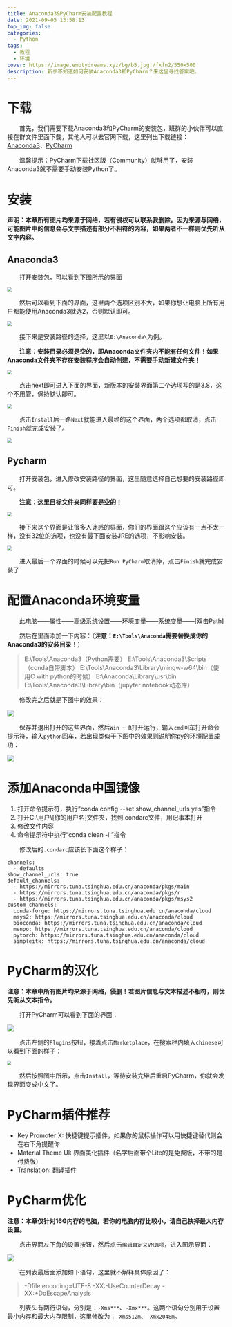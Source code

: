 ```yaml
---
title: Anaconda3&PyCharm安装配置教程
date: 2021-09-05 13:58:13
top_img: false
categories:
  - Python
tags:
  - 教程
  - 环境
cover: https://image.emptydreams.xyz/bg/b5.jpg!/fxfn2/550x500
description: 新手不知道如何安装Anaconda3和PyCharm？来这里寻找答案吧。
---
```


# 下载

&emsp;&emsp;首先，我们需要下载Anaconda3和PyCharm的安装包，班群的小伙伴可以直接在群文件里面下载，其他人可以去官网下载，这里列出下载链接：[Anaconda3](https://www.anaconda.com/products/individual)、[PyCharm](https://www.jetbrains.com/zh-cn/pycharm/download/#section=windows)

&emsp;&emsp;温馨提示：PyCharm下载社区版（Community）就够用了，安装Anaconda3就不需要手动安装Python了。

# 安装

**声明：本章所有图片均来源于网络，若有侵权可以联系我删除。因为来源与网络，可能图片中的信息会与文字描述有部分不相符的内容，如果两者不一样则优先听从文字内容。**

## Anaconda3

&emsp;&emsp;打开安装包，可以看到下图所示的界面

<img src="https://pic1.zhimg.com/v2-1a95c6756d90ce6dd74a9f08f6dd50a8_r.jpg" style="zoom:67%;" />

&emsp;&emsp;然后可以看到下面的界面，这里两个选项区别不大，如果你想让电脑上所有用户都能使用Anaconda3就选2，否则默认即可。

<img src="https://pic2.zhimg.com/v2-29778a46617e491adb554ac5fa5823b1_r.jpg" style="zoom:67%;" />

&emsp;&emsp;接下来是安装路径的选择，这里以`E:\Anaconda\`为例。

&emsp;&emsp;**注意：安装目录必须是空的，即Anaconda文件夹内不能有任何文件！如果Anaconda文件夹不存在安装程序会自动创建，不需要手动新建文件夹！**

<img src="https://pic2.zhimg.com/v2-64590b21362f65132f54d1a597f0c809_r.jpg" style="zoom:67%;" />

&emsp;&emsp;点击next即可进入下面的界面，新版本的安装界面第二个选项写的是3.8，这个不用管，保持默认即可。

<img src="https://pic1.zhimg.com/v2-118a4d294002f24f36b86cb6250b2594_r.jpg" style="zoom:67%;" />

&emsp;&emsp;点击`Install`后一路`Next`就能进入最终的这个界面，两个选项都取消，点击`Finish`就完成安装了。

<img src="https://pic2.zhimg.com/v2-6ed983e8cedf48dc0c0870d3de2c620d_r.jpg" style="zoom:67%;" />

## Pycharm

&emsp;&emsp;打开安装包，进入修改安装路径的界面，这里随意选择自己想要的安装路径即可。

&emsp;&emsp;**注意：这里目标文件夹同样要是空的！**

<img src="https://pic4.zhimg.com/80/v2-8fa2ab72964bc9a979b31d562012e45b_720w.jpg" style="zoom:67%;" />

&emsp;&emsp;接下来这个界面是让很多人迷惑的界面，你们的界面跟这个应该有一点不太一样，没有32位的选项，也没有最下面安装JRE的选项，不影响安装。

<img src="https://pic2.zhimg.com/80/v2-4adeead66fe9a9ac358d2ef6e1984b2d_720w.jpg" style="zoom: 67%;" />

&emsp;&emsp;进入最后一个界面的时候可以先把`Run PyCharm`取消掉，点击`Finish`就完成安装了

# 配置Anaconda环境变量

&emsp;&emsp;此电脑——属性——高级系统设置——环境变量——系统变量——[双击Path]

&emsp;&emsp;然后在里面添加一下内容：（**注意：`E:\Tools\Anaconda`需要替换成你的Anaconda3的安装目录！**）

> E:\Tools\Anaconda3（Python需要）
> E:\Tools\Anaconda3\Scripts（conda自带脚本）
> E:\Tools\Anaconda3\Library\mingw-w64\bin（使用C with python的时候） E:\Anaconda\Library\usr\bin
> E:\Tools\Anaconda3\Library\bin（jupyter notebook动态库）

&emsp;&emsp;修改完之后就是下图中的效果：

![](https://image.emptydreams.xyz/py/path.png!/scale/67)

&emsp;&emsp;保存并退出打开的这些界面，然后`Win + R`打开运行，输入`cmd`回车打开命令提示符，输入`python`回车，若出现类似于下图中的效果则说明你py的环境配置成功：

![](https://image.emptydreams.xyz/py/check.png!/scale/67)

# 添加Anaconda中国镜像

<ol>
    <li>打开命令提示符，执行“conda config --set show_channel_urls yes”指令</li>
    <li>打开C:\用户\[你的用户名]文件夹，找到.condarc文件，用记事本打开</li>
    <li>修改文件内容</li>
    <li>命令提示符中执行“conda clean -i ”指令</li>
</ol>


&emsp;&emsp;修改后的`.condarc`应该长下面这个样子：

```
channels:
  - defaults
show_channel_urls: true
default_channels:
  - https://mirrors.tuna.tsinghua.edu.cn/anaconda/pkgs/main
  - https://mirrors.tuna.tsinghua.edu.cn/anaconda/pkgs/r
  - https://mirrors.tuna.tsinghua.edu.cn/anaconda/pkgs/msys2
custom_channels:
  conda-forge: https://mirrors.tuna.tsinghua.edu.cn/anaconda/cloud
  msys2: https://mirrors.tuna.tsinghua.edu.cn/anaconda/cloud
  bioconda: https://mirrors.tuna.tsinghua.edu.cn/anaconda/cloud
  menpo: https://mirrors.tuna.tsinghua.edu.cn/anaconda/cloud
  pytorch: https://mirrors.tuna.tsinghua.edu.cn/anaconda/cloud
  simpleitk: https://mirrors.tuna.tsinghua.edu.cn/anaconda/cloud
```

# PyCharm的汉化

**注意：本章中所有图片均来源于网络，侵删！若图片信息与文本描述不相符，则优先听从文本指令。**

&emsp;&emsp;打开PyCharm可以看到下面的界面：

![](https://image.emptydreams.xyz/py/25389123-349af93c05042b76.webp!/scale/80)

&emsp;&emsp;点击左侧的`Plugins`按钮，接着点击`Marketplace`，在搜索栏内填入`chinese`可以看到下面的样子：

<img src="https://img-blog.csdnimg.cn/20210304214811945.png?x-oss-process=image/watermark,type_ZmFuZ3poZW5naGVpdGk,shadow_10,text_aHR0cHM6Ly9ibG9nLmNzZG4ubmV0L3FxXzQ0MTExODA1,size_16,color_FFFFFF,t_70#pic_center" style="zoom:59%;" />

&emsp;&emsp;然后按照图中所示，点击`Install`，等待安装完毕后重启PyCharm，你就会发现界面变成中文了。

# PyCharm插件推荐

<ul>
    <li>Key Promoter X: 快捷键提示插件，如果你的鼠标操作可以用快捷键替代则会在右下角提醒你</li>
    <li>Material Theme UI: 界面美化插件（名字后面带个Lite的是免费版，不带的是付费版）</li>
    <li>Translation: 翻译插件</li>
</ul>


# PyCharm优化

**注意：本章仅针对16G内存的电脑，若你的电脑内存比较小，请自己抉择最大内存设置。**

&emsp;&emsp;点击界面左下角的设置按钮，然后点击`编辑自定义VM选项`，进入图示界面：

![](https://image.emptydreams.xyz/py/edit.png!/scale/67)

&emsp;&emsp;在列表最后面添加如下语句，这里就不解释具体原因了：

>-Dfile.encoding=UTF-8
>-XX:-UseCounterDecay
>-XX:+DoEscapeAnalysis

&emsp;&emsp;列表头有两行语句，分别是：`-Xms***`、`-Xmx***`。这两个语句分别用于设置最小内存和最大内存限制，这里修改为：`-Xms512m`、`-Xmx2048m`。
